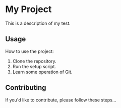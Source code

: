 # My Project

This is a description of my test.

## Usage

How to use the project:

1. Clone the repository.
2. Run the setup script.
3. Learn some operation  of Git.

## Contributing

If you'd like to contribute, please follow these steps...